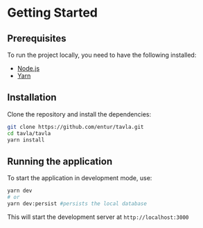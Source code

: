 # Getting Started

## Prerequisites

To run the project locally, you need to have the following installed:

-   [Node.js](https://nodejs.org/)
-   [Yarn](https://yarnpkg.com/)

## Installation

Clone the repository and install the dependencies:

```bash
git clone https://github.com/entur/tavla.git
cd tavla/tavla
yarn install
```

## Running the application

To start the application in development mode, use:

```bash
yarn dev
# or
yarn dev:persist #persists the local database
```

This will start the development server at `http://localhost:3000`
